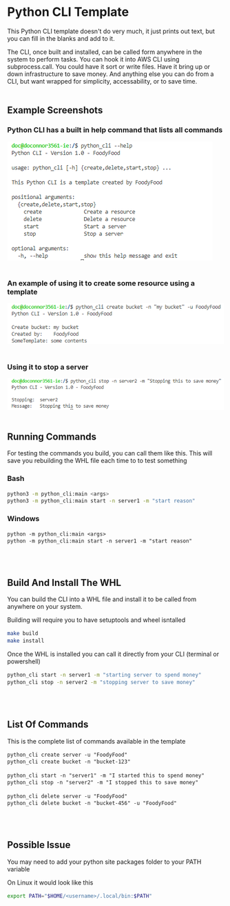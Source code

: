 # Python CLI Template

This Python CLI template doesn't do very much, it just prints out text, but you can fill in the blanks and add to it.

The CLI, once built and installed, can be called form anywhere in the system to perform tasks. You can hook it into AWS CLI using subprocess.call. You could have it sort or write files. Have it bring up or down infrastructure to save money. And anything else you can do from a CLI, but want wrapped for simplicity, accessability, or to save time. 
<br>
<br>

## Example Screenshots

### Python CLI has a built in help command that lists all commands

![help-commmand](./docs/help.png)
<br>
<br>

### An example of using it to create some resource using a template

![create-bucket](./docs/create-bucket.png)
<br>
<br>

### Using it to stop a server

![stop-server](./docs/stop-server.png)
<br>
<br>


## Running Commands

For testing the commands you build, you can call them like this. This will save you rebuilding the WHL file each time to to test something

### Bash
```bash
python3 -m python_cli:main <args>
python3 -m python_cli:main start -n server1 -m "start reason"
```

### Windows
```
python -m python_cli:main <args>
python -m python_cli:main start -n server1 -m "start reason"
```
<br>
<br>


## Build And Install The WHL

You can build the CLI into a WHL file and install it to be called from anywhere on your system.

Building will require you to have setuptools and wheel isntalled

```bash
make build
make install
```

Once the WHL is installed you can call it directly from your CLI
(terminal or powershell)

```bash
python_cli start -n server1 -m "starting server to spend money"
python_cli stop -n server2 -m "stopping server to save money"
```
<br>
<br>


## List Of Commands

This is the complete list of commands available in the template
```
python_cli create server -u "FoodyFood"
python_cli create bucket -n "bucket-123"

python_cli start -n "server1" -m "I started this to spend money"
python_cli stop -n "server2" -m "I stopped this to save money"

python_cli delete server -u "FoodyFood"
python_cli delete bucket -n "bucket-456" -u "FoodyFood"
```
<br>
<br>


## Possible Issue

You may need to add your python site packages folder to your PATH variable

On Linux it would look like this
```bash
export PATH="$HOME/<username>/.local/bin:$PATH"
```
